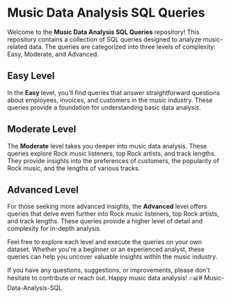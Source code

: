 # Music Data Analysis SQL Queries

Welcome to the **Music Data Analysis SQL Queries** repository! This repository contains a collection of SQL queries designed to analyze music-related data. The queries are categorized into three levels of complexity: Easy, Moderate, and Advanced.

## Easy Level

In the **Easy** level, you'll find queries that answer straightforward questions about employees, invoices, and customers in the music industry. These queries provide a foundation for understanding basic data analysis.

## Moderate Level

The **Moderate** level takes you deeper into music data analysis. These queries explore Rock music listeners, top Rock artists, and track lengths. They provide insights into the preferences of customers, the popularity of Rock music, and the lengths of various tracks.

## Advanced Level

For those seeking more advanced insights, the **Advanced** level offers queries that delve even further into Rock music listeners, top Rock artists, and track lengths. These queries provide a higher level of detail and complexity for in-depth analysis.

Feel free to explore each level and execute the queries on your own dataset. Whether you're a beginner or an experienced analyst, these queries can help you uncover valuable insights within the music industry.

If you have any questions, suggestions, or improvements, please don't hesitate to contribute or reach out. Happy music data analysis! 🎶📊# Music-Data-Analysis-SQL


